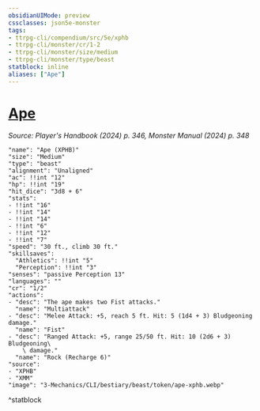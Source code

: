 ```yaml
---
obsidianUIMode: preview
cssclasses: json5e-monster
tags:
- ttrpg-cli/compendium/src/5e/xphb
- ttrpg-cli/monster/cr/1-2
- ttrpg-cli/monster/size/medium
- ttrpg-cli/monster/type/beast
statblock: inline
aliases: ["Ape"]
---
```

# [Ape](3-Mechanics\CLI\bestiary\beast/ape-xphb.md)
*Source: Player's Handbook (2024) p. 346, Monster Manual (2024) p. 348*  

```statblock
"name": "Ape (XPHB)"
"size": "Medium"
"type": "beast"
"alignment": "Unaligned"
"ac": !!int "12"
"hp": !!int "19"
"hit_dice": "3d8 + 6"
"stats":
- !!int "16"
- !!int "14"
- !!int "14"
- !!int "6"
- !!int "12"
- !!int "7"
"speed": "30 ft., climb 30 ft."
"skillsaves":
  "Athletics": !!int "5"
  "Perception": !!int "3"
"senses": "passive Perception 13"
"languages": ""
"cr": "1/2"
"actions":
- "desc": "The ape makes two Fist attacks."
  "name": "Multiattack"
- "desc": "Melee Attack: +5, reach 5 ft. Hit: 5 (1d4 + 3) Bludgeoning damage."
  "name": "Fist"
- "desc": "Ranged Attack: +5, range 25/50 ft. Hit: 10 (2d6 + 3) Bludgeoning\
    \ damage."
  "name": "Rock (Recharge 6)"
"source":
- "XPHB"
- "XMM"
"image": "3-Mechanics/CLI/bestiary/beast/token/ape-xphb.webp"
```
^statblock